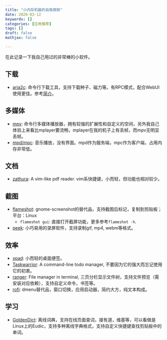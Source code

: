```yaml
---
title: "小内存机器的自我救赎"
date: 2020-03-12
keywords: []
categories: [应用推荐]
tags: []
draft: false
mathjax: false

---
```


在此记录一下我自己用过的非常棒的小软件。

## 下载

- [aria2c][2]: 命令行下载工具，支持下载种子、磁力等。有RPC模式，配合WebUI使用更佳。参考[简介](/tricks/#aria2c)。

## 多媒体

- [mpv][3]: 命令行多媒体播放器，拥有较强的扩展性和自定义的空间，另外我自己体验上来看比mplayer要流畅，mplayer在我的机子上有丢帧，而mpv无明显丢帧。
- [mpd/mpc][9]: 音乐播放，没有界面。mpd作为服务端，mpc作为客户端，占用内存非常低。

## 文档

- [zathura][8]: A vim-like pdf reader. vim系快捷键，小而轻，但功能也相对较少。

## 截图

- [flameshot][1]: gnome-screenshot的替代品，支持截图后标记，复制到剪贴板；平台：Linux
    - `flameshot gui`: 直接打开截屏功能，更多参考`flameshot -h`.
- [peek][11]: 小巧易用的录屏软件，支持录制gif, mp4, webm等格式。

## 效率

- [xpad][4]: 小而轻的桌面便签。
- [Taskwarrior][5]: A command-line todo manager, 不要因为它的强大而忘记使用它的初衷。
- [ranger][7]: File manager in terminal, 三页分栏显示文件树，支持文件预览（需安装对应依赖），支持自定义命令，书签等。
- [rofi][10]: dmenu替代品，窗口切换，应用启动器，简约大方，纯文本构成。

## 学习

- [GoldenDict][6]: 离线词典，支持在线页面查词，接有道，维基等，可以看做是Linux上的Eudic，支持多种离线字典格式，支持自定义快捷键查找剪贴板中的单词。

[1]: https://flameshot.js.org/#/
[2]: https://aria2.github.io
[3]: https://mpv.io
[4]: https://launchpad.net/xpad
[5]: https://taskwarrior.org/
[6]: http://goldendict.org/
[7]: https://github.com/ranger/ranger
[8]: https://pwmt.org/projects/zathura/
[9]: https://www.musicpd.org/
[10]: https://github.com/davatorium/rofi
[11]:https://github.com/phw/peek
